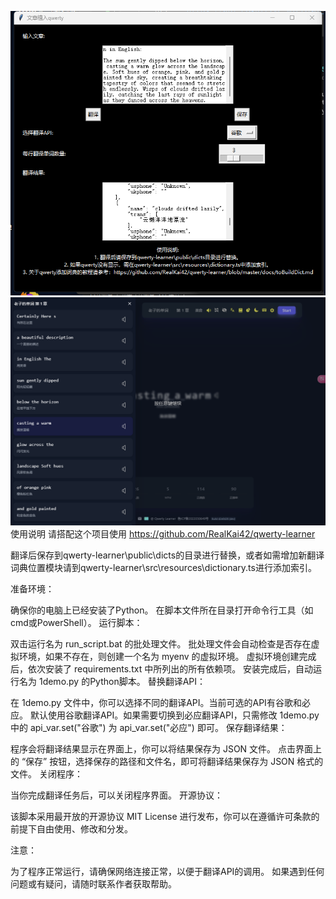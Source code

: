 ![图片描述](https://github.com/kungful/Article-implantation-into-qwerty-learner-/blob/main/image2%20-%20%E5%89%AF%E6%9C%AC.png)
![图片描述](https://github.com/kungful/Article-implantation-into-qwerty-learner-/blob/main/image%20-%20%E5%89%AF%E6%9C%AC.png)
使用说明
请搭配这个项目使用 https://github.com/RealKai42/qwerty-learner

翻译后保存到qwerty-learner\public\dicts的目录进行替换，或者如需增加新翻译词典位置模块请到qwerty-learner\src\resources\dictionary.ts进行添加索引。

准备环境：

确保你的电脑上已经安装了Python。
在脚本文件所在目录打开命令行工具（如cmd或PowerShell）。
运行脚本：

双击运行名为 run_script.bat 的批处理文件。
批处理文件会自动检查是否存在虚拟环境，如果不存在，则创建一个名为 myenv 的虚拟环境。
虚拟环境创建完成后，依次安装了 requirements.txt 中所列出的所有依赖项。
安装完成后，自动运行名为 1demo.py 的Python脚本。
替换翻译API：

在 1demo.py 文件中，你可以选择不同的翻译API。当前可选的API有谷歌和必应。
默认使用谷歌翻译API。如果需要切换到必应翻译API，只需修改 1demo.py 中的 api_var.set("谷歌") 为 api_var.set("必应") 即可。
保存翻译结果：

程序会将翻译结果显示在界面上，你可以将结果保存为 JSON 文件。
点击界面上的 “保存” 按钮，选择保存的路径和文件名，即可将翻译结果保存为 JSON 格式的文件。
关闭程序：

当你完成翻译任务后，可以关闭程序界面。
开源协议：

该脚本采用最开放的开源协议 MIT License 进行发布，你可以在遵循许可条款的前提下自由使用、修改和分发。

注意：

为了程序正常运行，请确保网络连接正常，以便于翻译API的调用。
如果遇到任何问题或有疑问，请随时联系作者获取帮助。
